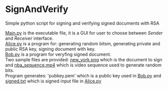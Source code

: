 
# SignAndVerify
Simple python script for signing and verifying signed documents with RSA

[Main.py](main.py) is the executable file, it is a GUI for user to choose between *Sender* and *Receiver* interface. <br>
[Alice.py](Alice.py) is a program for: generating random bitsm, generating private and public RSA key, signing document with key.<br>
[Bob.py](Bob.py) is a program for veryfing signed document.<br>
Two sample files are provided: [new_york.png](new_york.png) which is the document to sign and [nba_sequence.mp4](nba_sequence.mp4) which is video sequence used to generate random bits. <br>
Program generates: 'pubkey.pem' which is a public key used in [Bob.py](Bob.py) and [signed.txt](signen.txt) which is signed input file in [Alice.py](Alice.py)
